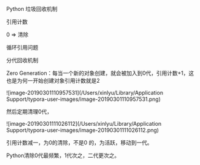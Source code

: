 Python 垃圾回收机制



引用计数

 0 => 清除



循环引用问题



分代回收机制



Zero Generation：每当一个新的对象创建，就会被加入到0代，引用计数+1，这也是为何一开始创建对象引用计数就是2



![image-20190301110957531](/Users/xinlyu/Library/Application Support/typora-user-images/image-20190301110957531.png)

然后定期清理0代，

![image-20190301111026112](/Users/xinlyu/Library/Application Support/typora-user-images/image-20190301111026112.png)



引用计数减一，为0的清除，不是0 的，为活跃，移动到一代。



Python清除0代最频繁，1代次之，二代更次之。